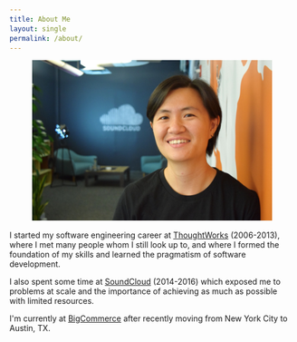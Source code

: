 ```yaml
---
title: About Me
layout: single
permalink: /about/
---
```


<figure>
	<img src="/assets/images/dahlia.jpg">
</figure>

I started my software engineering career at [ThoughtWorks](https://www.thoughtworks.com) (2006-2013), where I met many people whom I still look up to, and where I formed the foundation of my skills and learned the pragmatism of software development.

I also spent some time at [SoundCloud](https://www.soundcloud.com) (2014-2016) which exposed me to problems at scale and the importance of achieving as much as possible with limited resources.

I'm currently at [BigCommerce](https://www.bigcommerce.com/) after recently moving from New York City to Austin, TX.
